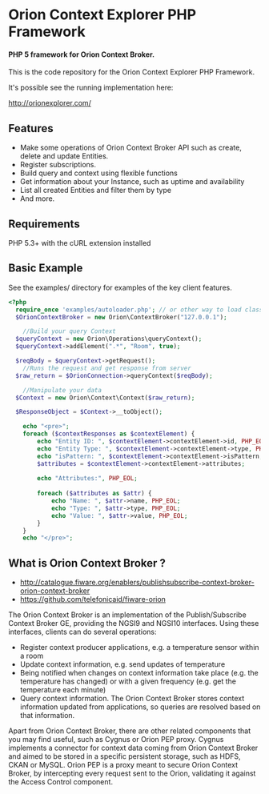 Orion Context Explorer PHP Framework
=============================
#### PHP 5 framework for Orion Context Broker.
This is the code repository for the Orion Context Explorer PHP Framework.

It's possible see the running implementation here:

http://orionexplorer.com/

## Features
- Make some operations of Orion Context Broker API such as create, delete and update Entities.
- Register subscriptions.
- Build query and context using flexible functions
- Get information about your Instance, such as uptime and availability
- List all created Entities and filter them by type
- And more.



## Requirements

PHP 5.3+ with the cURL extension installed



## Basic Example ##
See the examples/ directory for examples of the key client features.
```PHP
<?php
  require_once 'examples/autoloader.php'; // or other way to load classes
  $OrionContextBroker = new Orion\ContextBroker("127.0.0.1");

    //Build your query Context
  $queryContext = new Orion\Operations\queryContext();
  $queryContext->addElement(".*", "Room", true); 

  $reqBody = $queryContext->getRequest();
    //Runs the request and get response from server
  $raw_return = $OrionConnection->queryContext($reqBody);

    //Manipulate your data
  $Context = new Orion\Context\Context($raw_return);

  $ResponseObject = $Context->__toObject();

    echo "<pre>";
    foreach ($contextResponses as $contextElement) {
        echo "Entity ID: ", $contextElement->contextElement->id, PHP_EOL;
        echo "Entity Type: ", $contextElement->contextElement->type, PHP_EOL;
        echo "isPattern: ", $contextElement->contextElement->isPattern, PHP_EOL;
        $attributes = $contextElement->contextElement->attributes;
    
        echo "Attributes:", PHP_EOL;
    
        foreach ($attributes as $attr) {
            echo "Name: ", $attr->name, PHP_EOL;
            echo "Type: ", $attr->type, PHP_EOL;
            echo "Value: ", $attr->value, PHP_EOL;
        }
    }
    echo "</pre>";
```


## What is Orion Context Broker ? 


- http://catalogue.fiware.org/enablers/publishsubscribe-context-broker-orion-context-broker
- https://github.com/telefonicaid/fiware-orion


The Orion Context Broker is an implementation of the Publish/Subscribe Context Broker GE, providing the NGSI9 and NGSI10 interfaces. Using these interfaces, clients can do several operations:
- Register context producer applications, e.g. a temperature sensor within a room
- Update context information, e.g. send updates of temperature
- Being notified when changes on context information take place (e.g. the temperature has changed) or with a given frequency (e.g. get the temperature each minute)
- Query context information. The Orion Context Broker stores context information updated from applications, so queries are resolved based on that information.

Apart from Orion Context Broker, there are other related components that you may find useful, such as Cygnus or Orion PEP proxy. Cygnus implements a connector for context data coming from Orion Context Broker and aimed to be stored in a specific persistent storage, such as HDFS, CKAN or MySQL. Orion PEP is a proxy meant to secure Orion Context Broker, by intercepting every request sent to the Orion, validating it against the Access Control component.






